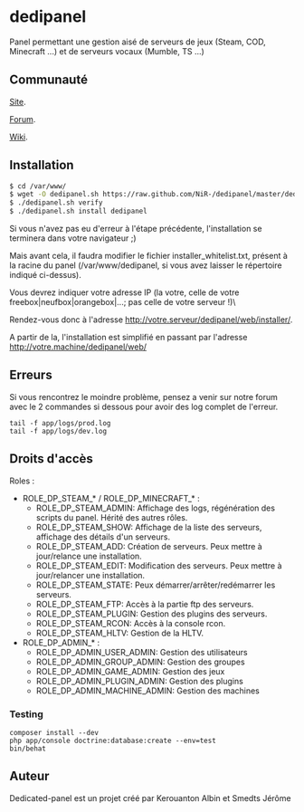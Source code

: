 dedipanel
=========

Panel permettant une gestion aisé de serveurs de jeux (Steam, COD, Minecraft ...) et de serveurs vocaux (Mumble, TS ...)

Communauté
----------

[Site](http://www.dedicated-panel.net).

[Forum](http://forum.dedicated-panel.net).

[Wiki](http://wiki.dedicated-panel.net).



Installation
------------

``` bash
$ cd /var/www/
$ wget -O dedipanel.sh https://raw.github.com/NiR-/dedipanel/master/dedipanel.sh && chmod +x dedipanel.sh
$ ./dedipanel.sh verify
$ ./dedipanel.sh install dedipanel
```


Si vous n'avez pas eu d'erreur à l'étape précédente, l'installation se terminera dans votre navigateur ;) 

Mais avant cela, il faudra modifier le fichier installer_whitelist.txt, présent à la racine du panel (/var/www/dedipanel, si vous avez laisser le répertoire indiqué ci-dessus). 

Vous devrez indiquer votre adresse IP (la votre, celle de votre freebox|neufbox|orangebox|...; pas celle de votre serveur !)\\

Rendez-vous donc à l'adresse http://votre.serveur/dedipanel/web/installer/. 

A partir de la, l'installation est simplifié en passant par l'adresse http://votre.machine/dedipanel/web/


Erreurs
-------

Si vous rencontrez le moindre problème, pensez a venir sur notre forum avec le 2 commandes si dessous pour avoir des log complet de l'erreur.


````
tail -f app/logs/prod.log
tail -f app/logs/dev.log
````

Droits d'accès
-------
Roles :
  * ROLE_DP_STEAM_* / ROLE_DP_MINECRAFT_* :
    * ROLE_DP_STEAM_ADMIN: Affichage des logs, régénération des scripts du panel. Hérité des autres rôles. 
    * ROLE_DP_STEAM_SHOW: Affichage de la liste des serveurs, affichage des détails d'un serveurs.
    * ROLE_DP_STEAM_ADD: Création de serveurs. Peux mettre à jour/relance une installation.
    * ROLE_DP_STEAM_EDIT: Modification des serveurs. Peux mettre à jour/relancer une installation.
    * ROLE_DP_STEAM_STATE: Peux démarrer/arrêter/redémarrer les serveurs.
    * ROLE_DP_STEAM_FTP: Accès à la partie ftp des serveurs.
    * ROLE_DP_STEAM_PLUGIN: Gestion des plugins des serveurs.
    * ROLE_DP_STEAM_RCON: Accès à la console rcon.
    * ROLE_DP_STEAM_HLTV: Gestion de la HLTV.
  * ROLE_DP_ADMIN_* :
    * ROLE_DP_ADMIN_USER_ADMIN: Gestion des utilisateurs
    * ROLE_DP_ADMIN_GROUP_ADMIN: Gestion des groupes
    * ROLE_DP_ADMIN_GAME_ADMIN: Gestion des jeux
    * ROLE_DP_ADMIN_PLUGIN_ADMIN: Gestion des plugins
    * ROLE_DP_ADMIN_MACHINE_ADMIN: Gestion des machines


### Testing
```
composer install --dev
php app/console doctrine:database:create --env=test
bin/behat
```

Auteur
-------

Dedicated-panel est un projet créé par Kerouanton Albin et Smedts Jérôme
